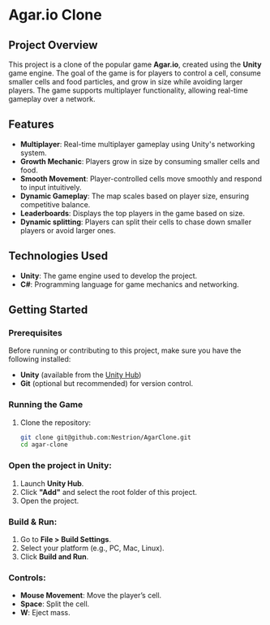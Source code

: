 # Agar.io Clone

## Project Overview
This project is a clone of the popular game **Agar.io**, created using the **Unity** game engine. The goal of the game is for players to control a cell, consume smaller cells and food particles, and grow in size while avoiding larger players. The game supports multiplayer functionality, allowing real-time gameplay over a network.

## Features
- **Multiplayer**: Real-time multiplayer gameplay using Unity's networking system.
- **Growth Mechanic**: Players grow in size by consuming smaller cells and food.
- **Smooth Movement**: Player-controlled cells move smoothly and respond to input intuitively.
- **Dynamic Gameplay**: The map scales based on player size, ensuring competitive balance.
- **Leaderboards**: Displays the top players in the game based on size.
- **Dynamic splitting**: Players can split their cells to chase down smaller players or avoid larger ones.

## Technologies Used
- **Unity**: The game engine used to develop the project.
- **C#**: Programming language for game mechanics and networking.

## Getting Started

### Prerequisites
Before running or contributing to this project, make sure you have the following installed:
- **Unity** (available from the [Unity Hub](https://unity.com/download))
- **Git** (optional but recommended) for version control.

### Running the Game
1. Clone the repository:
   ```bash
   git clone git@github.com:Nestrion/AgarClone.git
   cd agar-clone

### Open the project in Unity:
1. Launch **Unity Hub**.
2. Click **"Add"** and select the root folder of this project.
3. Open the project.

### Build & Run:
1. Go to **File > Build Settings**.
2. Select your platform (e.g., PC, Mac, Linux).
3. Click **Build and Run**.

### Controls:
- **Mouse Movement**: Move the player’s cell.
- **Space**: Split the cell.
- **W**: Eject mass.


